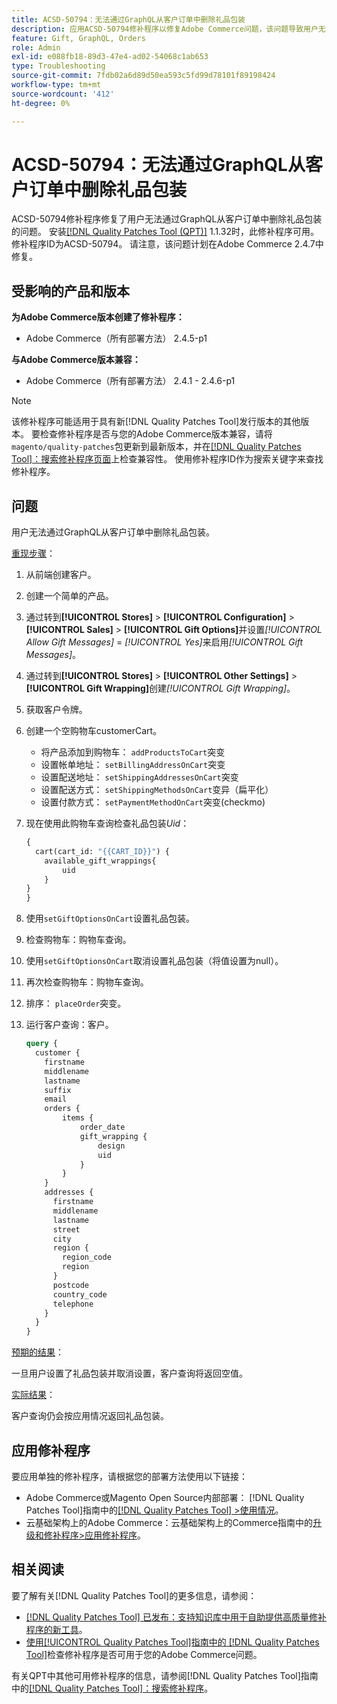 ```yaml
---
title: ACSD-50794：无法通过GraphQL从客户订单中删除礼品包装
description: 应用ACSD-50794修补程序以修复Adobe Commerce问题，该问题导致用户无法通过GraphQL从客户订单中删除礼品包装。
feature: Gift, GraphQL, Orders
role: Admin
exl-id: e088fb18-89d3-47e4-ad02-54068c1ab653
type: Troubleshooting
source-git-commit: 7fdb02a6d89d50ea593c5fd99d78101f89198424
workflow-type: tm+mt
source-wordcount: '412'
ht-degree: 0%

---
```


# ACSD-50794：无法通过GraphQL从客户订单中删除礼品包装

ACSD-50794修补程序修复了用户无法通过GraphQL从客户订单中删除礼品包装的问题。 安装[[!DNL Quality Patches Tool (QPT)]](https://experienceleague.adobe.com/zh-hans/docs/commerce-operations/tools/quality-patches-tool/quality-patches-tool-to-self-serve-quality-patches) 1.1.32时，此修补程序可用。 修补程序ID为ACSD-50794。 请注意，该问题计划在Adobe Commerce 2.4.7中修复。

## 受影响的产品和版本

**为Adobe Commerce版本创建了修补程序：**

* Adobe Commerce（所有部署方法） 2.4.5-p1

**与Adobe Commerce版本兼容：**

* Adobe Commerce（所有部署方法） 2.4.1 - 2.4.6-p1

>[!NOTE]
>
>该修补程序可能适用于具有新[!DNL Quality Patches Tool]发行版本的其他版本。 要检查修补程序是否与您的Adobe Commerce版本兼容，请将`magento/quality-patches`包更新到最新版本，并在[[!DNL Quality Patches Tool]：搜索修补程序页面](https://experienceleague.adobe.com/tools/commerce-quality-patches/index.html?lang=zh-Hans)上检查兼容性。 使用修补程序ID作为搜索关键字来查找修补程序。

## 问题

用户无法通过GraphQL从客户订单中删除礼品包装。

<u>重现步骤</u>：

1. 从前端创建客户。
1. 创建一个简单的产品。
1. 通过转到&#x200B;**[!UICONTROL Stores]** > **[!UICONTROL Configuration]** > **[!UICONTROL Sales]** > **[!UICONTROL Gift Options]**&#x200B;并设置&#x200B;*[!UICONTROL Allow Gift Messages]* = *[!UICONTROL Yes]*&#x200B;来启用&#x200B;*[!UICONTROL Gift Messages]*。
1. 通过转到&#x200B;**[!UICONTROL Stores]** > **[!UICONTROL Other Settings]** > **[!UICONTROL Gift Wrapping]**&#x200B;创建&#x200B;*[!UICONTROL Gift Wrapping]*。
1. 获取客户令牌。
1. 创建一个空购物车customerCart。
   * 将产品添加到购物车： `addProductsToCart`突变
   * 设置帐单地址： `setBillingAddressOnCart`突变
   * 设置配送地址： `setShippingAddressesOnCart`突变
   * 设置配送方式： `setShippingMethodsOnCart`变异（扁平化）
   * 设置付款方式： `setPaymentMethodOnCart`突变(checkmo)
1. 现在使用此购物车查询检查礼品包装&#x200B;*Uid*：

   ```GraphQL
   {
     cart(cart_id: "{{CART_ID}}") {
       available_gift_wrappings{
           uid
       }
   }
   }
   ```

1. 使用`setGiftOptionsOnCart`设置礼品包装。
1. 检查购物车：购物车查询。
1. 使用`setGiftOptionsOnCart`取消设置礼品包装（将值设置为null）。
1. 再次检查购物车：购物车查询。
1. 排序： `placeOrder`突变。
1. 运行客户查询：客户。

   ```GraphQL
   query {
     customer {
       firstname
       middlename
       lastname
       suffix
       email
       orders {
           items {
               order_date
               gift_wrapping {
                   design
                   uid
               }
           }
       }
       addresses {
         firstname
         middlename
         lastname
         street
         city
         region {
           region_code
           region
         }
         postcode
         country_code
         telephone
       }
     }
   }
   ```

<u>预期的结果</u>：

一旦用户设置了礼品包装并取消设置，客户查询将返回空值。

<u>实际结果</u>：

客户查询仍会按应用情况返回礼品包装。

## 应用修补程序

要应用单独的修补程序，请根据您的部署方法使用以下链接：

* Adobe Commerce或Magento Open Source内部部署： [!DNL Quality Patches Tool]指南中的[[!DNL Quality Patches Tool] >使用情况](/help/tools/quality-patches-tool/usage.md)。
* 云基础架构上的Adobe Commerce：云基础架构上的Commerce指南中的[升级和修补程序>应用修补程序](https://experienceleague.adobe.com/docs/commerce-cloud-service/user-guide/develop/upgrade/apply-patches.html?lang=zh-Hans)。

## 相关阅读

要了解有关[!DNL Quality Patches Tool]的更多信息，请参阅：

* [[!DNL Quality Patches Tool] 已发布：支持知识库中用于自助提供高质量修补程序的新工具](https://experienceleague.adobe.com/zh-hans/docs/commerce-operations/tools/quality-patches-tool/quality-patches-tool-to-self-serve-quality-patches)。
* [使用[!UICONTROL Quality Patches Tool]指南中的 [!DNL Quality Patches Tool]](/help/tools/quality-patches-tool/patches-available-in-qpt/check-patch-for-magento-issue-with-magento-quality-patches.md)检查修补程序是否可用于您的Adobe Commerce问题。


有关QPT中其他可用修补程序的信息，请参阅[!DNL Quality Patches Tool]指南中的[[!DNL Quality Patches Tool]：搜索修补程序](https://experienceleague.adobe.com/tools/commerce-quality-patches/index.html?lang=zh-Hans)。
